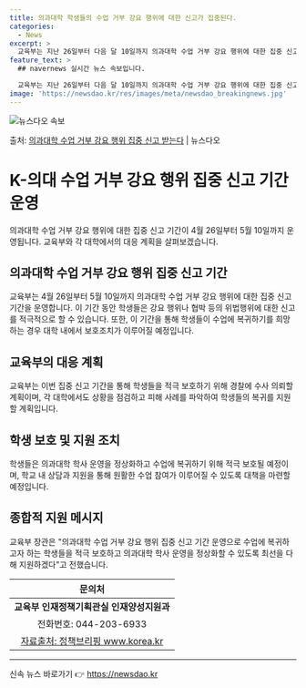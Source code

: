```yaml
---
title: 의과대학 학생들의 수업 거부 강요 행위에 대한 신고가 집중된다.
categories:
  - News
excerpt: >
  교육부는 지난 26일부터 다음 달 10일까지 의과대학 수업 거부 강요 행위에 대한 집중 신고기간을 운영한다고…
feature_text: >
  ## navernews 실시간 뉴스 속보입니다.

  교육부는 지난 26일부터 다음 달 10일까지 의과대학 수업 거부 강요 행위에 대한 집중 신고기간을 운영한다고…
image: 'https://newsdao.kr/res/images/meta/newsdao_breakingnews.jpg'
---
```


![뉴스다오 속보](https://newsdao.kr/res/images/meta/newsdao_breakingnews.jpg)

<p>출처: <a href="https://newsdao.kr/3691" rel="dofollow">의과대학 수업 거부 강요 행위 집중 신고 받는다</a> | 뉴스다오</p>

<h1>K-의대 수업 거부 강요 행위 집중 신고 기간 운영</h1>
<p data-ke-size="size16">의과대학 수업 거부 강요 행위에 대한 집중 신고 기간이 4월 26일부터 5월 10일까지 운영됩니다. 교육부와 각 대학에서의 대응 계획을 살펴보겠습니다.</p>

<h2 data-ke-size="size26">의과대학 수업 거부 강요 행위 집중 신고 기간</h2>
<p data-ke-size="size16">교육부는 4월 26일부터 5월 10일까지 의과대학 수업 거부 강요 행위에 대한 집중 신고 기간을 운영합니다. 이 기간 동안 학생들은 강요 행위나 협박 등의 위법행위에 대한 신고를 적극적으로 할 수 있습니다. 또한, 이 기간을 통해 학생들이 수업에 복귀하기를 희망하는 경우 대학 내에서 보호조치가 이루어질 예정입니다.</p>

<h2 data-ke-size="size26">교육부의 대응 계획</h2>
<p data-ke-size="size16">교육부는 이번 집중 신고 기간을 통해 학생들을 적극 보호하기 위해 경찰에 수사 의뢰할 계획이며, 각 대학에서도 상황을 점검하고 피해 사례를 파악하여 학생들의 복귀를 지원할 계획입니다.</p>

<h2 data-ke-size="size26">학생 보호 및 지원 조치</h2>
<p data-ke-size="size16">학생들은 의과대학 학사 운영을 정상화하고 수업에 복귀하기 위해 적극 보호될 예정이며, 학교 내 상담과 지원을 통해 원활한 수업 참여가 이루어질 수 있도록 대책을 마련할 예정입니다.</p>

<h2 data-ke-size="size26">종합적 지원 메시지</h2>
<p data-ke-size="size16">교육부 장관은 "의과대학 수업 거부 강요 행위 집중 신고 기간 운영으로 수업에 복귀하고자 하는 학생들을 적극 보호하고 의과대학 학사 운영을 정상화할 수 있도록 최선을 다해 지원하겠다"고 전했습니다.</p>
<table>
  <thead>
    <tr>
      <th style="text-align: center;">문의처</th>
    </tr>
  </thead>
  <tbody>
    <tr>
      <td style="text-align: center;"><b>교육부 인재정책기획관실 인재양성지원과</b></td>
    </tr>
    <tr>
      <td style="text-align: center;">전화번호: 044-203-6933</td>
    </tr>
    <tr>
      <td style="text-align: center;"><a href="https://www.korea.kr">자료출처: 정책브리핑 www.korea.kr</a></td>
    </tr>
  </tbody>
</table>
<hr /> 

신속 뉴스 바로가기 👉 <a href="https://newsdao.kr" rel="dofollow">https://newsdao.kr</a>


